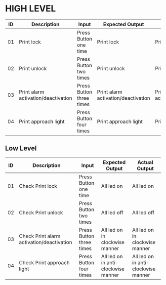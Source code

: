 # HIGH LEVEL
| ID |           Description             |         Input          |         Expected Output          | Actual Output                 |
|----|-----------------------------------|------------------------|----------------------------------|-----------------------|
| 01 |           Print lock              |Press Button one time   |    Print lock                     |  Print lock                   |
| 02 |          Print unlock             |Press Button two times  |   Print unlock                    | Print unlock                 |
| 03 |Print alarm activation/deactivation|Press Button three times|Print alarm activation/deactivation|Print alarm activation/deactivation|
| 04 |     	Print approach light         |Press Button four times |	     Print approach light         |	Print approach light         |
## Low Level
| ID |              Description                |         Input          |          Expected Output          | Actual Output                  |
|----|-----------------------------------------|------------------------|-----------------------------------|-------------------------------|
| 01 |     Check Print lock                    |Press Button one time   |    All led on                     |  All led on                         |
| 02 |     Check Print unlock                  |Press Button two times  |       All led off                 |  All led off                        |
| 03 |Check Print alarm activation/deactivation|Press Button three times|   All led on in clockwise manner  |All led on in clockwise manner     |
| 04 |    Check Print approach light           |Press Button four times |All led on in anti-clockwise manner|All led on in anti-clockwise manner|